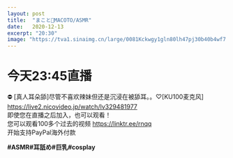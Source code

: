 ```yaml
---
layout: post
title:  "まこと👑MACOTO/ASMR"
date:   2020-12-13 
excerpt: "20:30"
image: "https://tva1.sinaimg.cn/large/0081Kckwgy1gln80lh47pj30b40b4wf7.jpg"
---
```


# 今天23:45直播
⛔ [真人耳朵舔]尽管不喜欢辣妹但还是沉浸在被舔耳。。♡[KU100麦克风]  
<https://live2.nicovideo.jp/watch/lv329481977>  
即使您在直播之后加入，也可以观看！  
您可以观看100多个过去的视频
<https://linktr.ee/rnqq>  
开始支持PayPal海外付款  
<a href="#" class="image fit"><img src="https://tva1.sinaimg.cn/large/0081Kckwgy1glmd72xtjmj31270kiwji.jpg" alt="" /></a>


**#ASMR#耳舐め#巨乳#cosplay**
